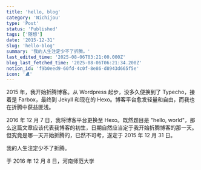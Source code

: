```yaml
---
title: 'hello, blog'
category: 'Nichijou'
type: 'Post'
status: 'Published'
tags: ['随想']
date: '2015-12-31'
slug: 'hello-blog'
summary: '我的人生注定少不了折腾。'
last_edited_time: '2025-08-06T03:21:00.000Z'
blog_last_fetched_time: '2025-08-06T06:21:34.200Z'
notion_id: 'f9b0eed9-60fd-4c0f-8e86-d8943d665f5e'
icon: '⛸️'
---
```


2015 年，我开始折腾博客。从 Wordpress 起步，没多久便换到了 Typecho，接着是 Farbox，最终到 Jekyll 和现在的 Hexo。博客平台愈发轻量和自由，而我也在折腾中获益匪浅。

2016 年 12 月 7 日，我将博客平台更换至 Hexo。既然题目是 "hello, world"，那么这篇文章应该代表我博客的初生，日期自然应当定于我开始折腾博客的那一天。但究竟是哪一天开始折腾的，已然不可考，遂定于 2015 年 12 月 31 日。

我的人生注定少不了折腾。

于 2016 年 12 月 8 日，河南师范大学
